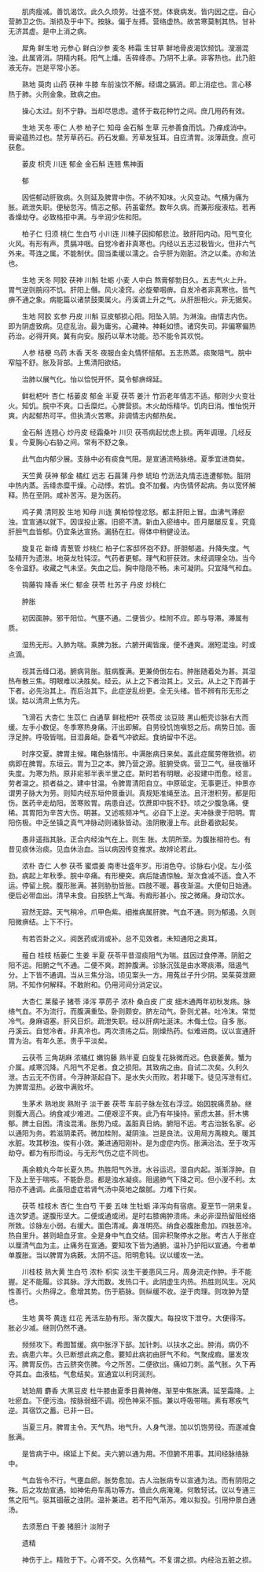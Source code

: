 <!-- { "loadSidebar": true } -->
　　肌肉瘦减。善饥渴饮。此久久烦劳。壮盛不觉。体衰病发。皆内因之症。自心营肺卫之伤。渐损及乎中下。按脉。偏于左搏。营络虚热。故苦寒莫制其热。甘补无济其虚。是中上消之病。

　　犀角 鲜生地 元参心 鲜白沙参 麦冬 柿霜 生甘草 鲜地骨皮渴饮频饥。溲溺混浊。此属肾消。阴精内耗。阳气上燔。舌碎绛赤。乃阴不上承。非客热也。此乃脏液无存。岂是平常小恙。

　　熟地 萸肉 山药 茯神 牛膝 车前浊饮不解。经谓之膈消。即上消症也。言心移热于肺。火刑金象。致病之由。

　　操心太过。刻不宁静。当却尽思虑。遣怀于栽花种竹之间。庶几用药有效。

　　生地 天冬 枣仁 人参 柏子仁 知母 金石斛 生草 元参善食而饥。乃瘅成消中。膏粱蕴热过也。禁芳草药石。药石发癫。芳草发狂耳。自应清胃。淡薄蔬食。庶可获愈。

　　蒌皮 枳壳 川连 郁金 金石斛 连翘 焦神面

　　郁

　　因悒郁动肝致病。久则延及脾胃中伤。不纳不知味。火风变动。气横为痛为胀。疏泄失职。便秘忽泻。情志之郁。药虽霍然。数年久病。而兼形瘦液枯。若再香燥劫夺。必致格拒中满。与辛润少佐和阳。

　　柏子仁 归须 桃仁 生白芍 小川连 川楝子因抑郁悲泣。致肝阳内动。阳气变化火风。有形有声。贯膈冲咽。自觉冷者非真寒也。内经以五志过极皆火。但非六气外来。芩连之属。不能制伏。固当柔缓以濡之。合乎肝为刚脏。济之以柔。亦和法也。

　　生地 天冬 阿胶 茯神 川斛 牡蛎 小麦 人中白 熬膏郁勃日久。五志气火上升。胃气逆则脘闷不饥。肝阳上僭。风火凌窍。必旋晕咽痹。自发冷者非真寒也。皆气痹不通之象。病能篇以诸禁鼓栗属火。丹溪谓上升之气。从肝胆相火。非无据矣。

　　生地 阿胶 玄参 丹皮 川斛 豆皮郁损心阳。阳坠入阴。为淋浊。由情志内伤。即为阴虚致病。见症乱治。最为庸劣。心藏神。神耗如愦。诸窍失司。非偏寒偏热药治。必得开爽。冀有向安。服药以草木功能。恐不能令其欢悦。

　　人参 桔梗 乌药 木香 天冬 夜服白金丸情怀悒郁。五志热蒸。痰聚阻气。脘中窄隘不舒。胀及背部。上焦清阳欲结。

　　治肺以展气化。怡以恰悦开怀。莫令郁痹绵延。

　　鲜枇杷叶 杏仁 栝蒌皮 郁金 半夏 茯苓 姜汁 竹沥老年情志不适。郁则少火变壮火。知饥。脘中不爽。口舌糜烂。心脾营损。木火劫烁精华。饥肉日消。惟怡悦开爽。内起郁热可平。但执清火苦寒。非调情志内郁热矣。

　　金石斛 连翘心 炒丹皮 经霜桑叶 川贝 茯苓病起忧虑上损。两年调理。几经反复。今夏胸心右胁之间。常有不舒之象。

　　此气血内郁少展。支脉中必有痰食气阻。是宣通流畅脉络。夏季宜进商矣。

　　天竺黄 茯神 郁金 橘红 远志 石菖蒲 丹参 琥珀 竹沥法丸情志连遭郁勃。脏阴中热内蒸。舌绛赤糜干燥。心动悸。若饥。食不加餐。内伤情怀起病。务以宽怀解释。热在至阴。咸补苦泻。是为医药。

　　鸡子黄 清阿胶 生地 知母 川连 黄柏惊惶忿怒。都主肝阳上冒。血沸气滞瘀浊。宜宣通以就下。因误投止塞。旧瘀不清。新血入瘀络中。匝月屡屡反复。究竟肝胆气血皆郁。仍宜条达宣扬。漏肠在肛。得体中稍健设法。

　　旋复花 新绛 青葱管 炒桃仁 柏子仁客邸怀抱不舒。肝胆郁遏。升降失度。气坠精开为遗泄。地萸龙牡钝涩。气药者更郁。理气和肝获效。未经调理全功。当今冬令温舒。收藏之气未坚。失血之后。胸中隐隐不畅。未可凝阴。只宜降气和血。

　　钩藤钩 降香 米仁 郁金 茯苓 杜苏子 丹皮 炒桃仁

　　肿胀

　　初因面肿。邪干阳位。气壅不通。二便皆少。桂附不应。即与导滞。滞属有质。

　　湿热无形。入肺为喘。乘脾为胀。六腑开阖皆废。便不通爽。溺短混浊。时或点滴。

　　视其舌绛口渴。腑病背胀。脏病腹满。更兼倚倒左右。肿胀随着处为甚。其湿热布散三焦。明眼难以决胜矣。经云。从上之下者治其上。又云。从上之下而甚于下者。必先治其上。而后治其下。此症逆乱纷更。全无头绪。皆不辨有形无形之误。姑以清肃上焦为先。

　　飞滑石 大杏仁 生苡仁 白通草 鲜枇杷叶 茯苓皮 淡豆豉 黑山栀壳诊脉右大而缓。左手小数促。冬季寒热身痛。汗出即解。自劳役饥饱嗔怒之后。病势日加。面浮足肿。呼吸皆喘。目泪鼻衄。卧着气冲欲起。食纳留中不运。

　　时序交夏。脾胃主候。睹色脉情形。中满胀病日来矣。盖此症属劳倦致损。初病即在脾胃。东垣云。胃为卫之本。脾乃营之源。脏腑受病。营卫二气。昼夜循环失度。为寒为热。原非疟邪半表半里之症。斯时若有明眼。必投建中而愈。经言。劳者温之。损者益之。建中甘温。令脾胃清阳自立。中原砥定。无事更迁。仲景亦谓男子脉大为劳。则知内经东垣仲景垂训。真规矩准绳至法。且汗泄积劳。都是阳伤。医药辛走劫阳。苦寒败胃。病患自述。饮蔗即中脘不舒。顷之少腹急痛。便稀。其胃阳为辛苦大伤。明甚。又述咳频冲气。必自下上逆。夫冲脉隶于阳明。胃阳伤极。中乏坐镇之真气冲脉动则诸脉皆动。浊阴散漫上布。此卧着欲起矣。

　　愚非遥指其脉。正合内经浊气在上。则生 胀。太阴所至。为腹胀相符也。有昔见痰休治痰。见血休治血。当以病因传变推求。故辨论若此。

　　浓朴 杏仁 人参 茯苓 蜜煨姜 南枣壮盛年岁。形消色夺。诊脉右小促。左小弦劲。病起上年秋季。脘中卒痛。有形梗突。病后陡遇惊触。渐次食减不适。食入不运。停留上脘。腹形胀满。甚则胁肋皆胀。四肢不暖。暮夜渐温。大便旬日始通。便后必带血出。清早未食。自按脐上气海。有瘕形甚小。按之微痛。身动饮水。

　　寂然无踪。天气稍冷。爪甲色紫。细推病属肝脾。气血不通。则为郁遏。久则阳微痹结。上下不行。

　　有若否卦之义。阅医药或消或补。总不见效者。未知通阳之奥耳。

　　薤白 桂枝 栝蒌仁 生姜 半夏 茯苓平昔湿痰阻气为喘。兹因过食停滞。阴脏之阳不运。阳腑之气不通。二便不爽。跗肿腹满。诊脉沉弦是由水寒痰滞。阻遏气分。上下皆不通调。当从三焦分治。顷见案头一方。用菟丝子升少阴。吴茱萸泄厥阴。不知作何解释。不敢附和。仍用河间分消定议。

　　大杏仁 莱菔子 猪苓 泽泻 葶苈子 浓朴 桑白皮 广皮 细木通两年初秋发疡。脉络气血。不为流行。而腹满重坠。卧则颇安。脐左动气。卧则尤甚。吐冷沫。常觉冷气。身麻语塞。肝风日炽。疏泄失职。经以肝病吐涎沫。木侮土位。自多 胀。丹溪云。自觉冷者。非真冷也。两次溃疡之后。刚燥热药。似难进商。议以宣通肝胃为治。有年久恙。贵乎平淡矣。

　　云茯苓 三角胡麻 浓橘红 嫩钩藤 熟半夏 白旋复花脉微而迟。色衰萎黄。蟹为介属。咸寒沉降。凡阳气不足者。食之损阳。其致病之由。自试二次矣。久利久泄。古云无不伤肾。今浮肿渐起自下。是水失火而败。若非暖下。徒见泻泄有红。为脾胃湿热。必致中满败坏。

　　生茅术 熟地炭 熟附子 淡干姜 茯苓 车前子脉左弦右浮涩。始因脘痛贯胁。继则腹大高凸。纳食减少难进。二便艰涩不爽。此乃有年操持。萦虑太甚。肝木怫郁。脾土自困。清浊混淆。胀势乃成。盖脏真日纳。腑阳不运。考古治胀名家。必以通阳为务。若滋阴柔药。微加桂附。凝阴浊。岂是良法。议用局方禹粮丸。暖其水脏。攻其秽浊。俟有小效。兼进通阳刚补。是为虚症内伤。胀满治法。至于攻泻劫夺。都为有形而设。与无形气伤之症不同也。

　　禹余粮丸今年长夏久热。热胜阳气外泄。水谷运迟。湿自内起。渐渐浮肿。自下及上至于喘咳。不能卧息。都是浊水凝痰。阻遏肺气下降之司。但小溲不利。太阳亦不通调。此虽阳虚症若肾气汤中萸地之酸腻。力难下行矣。

　　茯苓 桂枝木 杏仁 生白芍 干姜 五味 生牡蛎 泽泻向有宿痞。夏至节一阴来复。连次梦遗。遂腹形坚大。二便或通或闭。是时右膝痈肿溃疡。未必非湿热留阻经络所致。诊脉左小弱。右缓大。面色清减。鼻准明亮。纳食必腹胀愈加。四肢恶冷。热自里升。甚则衄血牙宣。全是身中气血交结。固非积聚停水之胀。考古人于胀症以厘清气血为主。止痛务在宣通。要知攻下皆为通腑。温补乃护阳以宣通。今者单单腹胀。当以脾胃为病薮。太阴不运。阳明愈钝。议以缓攻一法。

　　川桂枝 熟大黄 生白芍 浓朴 枳实 淡生干姜患风三月。周身流走作肿。手不能握。足不能履。诊其脉。浮大而数。发热口干。此阴虚生内热。热胜则风生。况风性善行。火热得之。愈增其势。伤于筋脉。则纵缓不收。逆于肉理。则攻肿为楚也。

　　生地 黄芩 黄连 红花 羌活左胁有形。渐次腹大。每投攻下泄夺。大便得泻。胀必少减。继则仍然不通。

　　频频攻下。希图暂缓。病中胀浮下部。加针刺。以扶水之出。肿消。病仍不去。病患六年。久已断想此病之愈。要知此病初由肝气不和。气聚成瘕。屡发攻泻。脾胃反伤。古云脐突伤脾。今之所苦。二便欲出。痛如刀刺。盖气胀。久下再夺其血。血液枯。气愈结矣。宣通宜以利窍润剂。

　　琥珀屑 麝香 大黑豆皮 杜牛膝由夏季目黄神倦。渐至中焦胀满。延至霜降。上吐瘀血。下便污浊。按脉弱细不调。视色神采不振。兼以呼吸带喘。素有寒疾气逆。其宿饮之蓄。已非一日。

　　当夏三月。脾胃主令。天气热。地气升。人身气泄。加以饥饱劳役。而遂减食胀满。

　　是皆病于中。绵延上下矣。夫六腑以通为用。不但腑不用事。其间经脉络脉中。

　　气血皆令不行。气壅血瘀。胀势愈加。古人治胀病专以宣通为法。而有阴阳之殊。后之攻劫宣通。如神佑舟车禹功等方。值此久病淹淹。何敢轻试。议以专通三焦之阳气。驱其锢蔽之浊阴。温补兼进。若不阳气渐苏。难以拟投。引用仲景白通汤。

　　去须葱白 干姜 猪胆汁 淡附子

　　遗精

　　神伤于上。精败于下。心肾不交。久伤精气。不复谓之损。内经治五脏之损。

